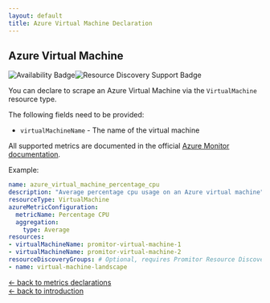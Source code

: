 ```yaml
---
layout: default
title: Azure Virtual Machine Declaration
---
```


## Azure Virtual Machine

![Availability Badge](https://img.shields.io/badge/Available%20Starting-v1.0-green.svg)![Resource Discovery Support Badge](https://img.shields.io/badge/Support%20for%20Resource%20Discovery-Yes-green.svg)

You can declare to scrape an Azure Virtual Machine via the `VirtualMachine` resource
type.

The following fields need to be provided:

- `virtualMachineName` - The name of the virtual machine

All supported metrics are documented in the official [Azure Monitor documentation](https://docs.microsoft.com/en-us/azure/azure-monitor/platform/metrics-supported#microsoftcomputevirtualmachines).

Example:

```yaml
name: azure_virtual_machine_percentage_cpu
description: "Average percentage cpu usage on an Azure virtual machine"
resourceType: VirtualMachine
azureMetricConfiguration:
  metricName: Percentage CPU
  aggregation:
    type: Average
resources:
- virtualMachineName: promitor-virtual-machine-1
- virtualMachineName: promitor-virtual-machine-2
resourceDiscoveryGroups: # Optional, requires Promitor Resource Discovery agent (https://promitor.io/concepts/how-it-works#using-resource-discovery)
- name: virtual-machine-landscape
```

<!-- markdownlint-disable MD033 -->
[&larr; back to metrics declarations](/configuration/v2.x/metrics)<br />
[&larr; back to introduction](/)
<!-- markdownlint-enable -->
